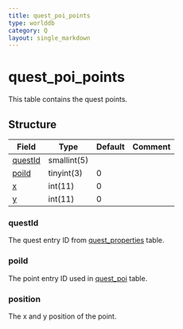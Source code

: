```yaml
---
title: quest_poi_points
type: worlddb
category: Q
layout: single_markdown
---
```


# quest_poi_points
This table contains the quest points.

## Structure

Field                                                                                | Type        | Default | Comment
------------------------------------------------------------------------------------ | ----------- | ------- | -------
[questId](#questId)          | smallint(5) |         |        
[poiId](#poiId)              | tinyint(3)  | 0       |        
[x](#position) | int(11)     | 0           |        
[y](#position) | int(11)     | 0           |        

### questId

The quest entry ID from [quest_properties](/Wiki/database/world/quest_properties/ "Quest properties") table.

### poiId

The point entry ID used in [quest_poi](/Wiki/database/world/quest_poi/ "Quest poi") table.

### position

The x and y position of the point.